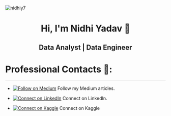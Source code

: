 
<p align="left"> <img src="https://komarev.com/ghpvc/?username=nidhiy7&label=Profile%20views&color=ff69b4&style=flat" alt="nidhiy7" /> </p>
<h1 align="center">Hi, I'm Nidhi Yadav 👋</h1>
<h2 align="center">Data Analyst | Data Engineer </h2>

# **Professional Contacts** 🌸:
---


- [![Follow on Medium](https://img.shields.io/badge/Follow%20on%20Medium-%23FF69B4?style=flat&logo=medium&logoColor=white)](https://medium.com/@nidhiyadav200213) Follow my Medium articles.

- [![Connect on LinkedIn](https://img.shields.io/badge/Connect%20on%20LinkedIn-%23FF69B4?style=flat&logo=linkedin&logoColor=white)](https://www.linkedin.com/in/nidhi-yadav-1a97a81b1/) Connect on LinkedIn.
  
- [![Connect on Kaggle](https://img.shields.io/badge/Connect%20on%20Kaggle-%23FF69B4?style=flat&logo=kaggle&logoColor=white)](https://www.kaggle.com/nidhiy07) Connect on Kaggle
